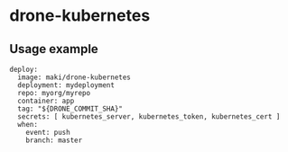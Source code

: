 # drone-kubernetes

## Usage example
```
deploy:
  image: maki/drone-kubernetes
  deployment: mydeployment
  repo: myorg/myrepo
  container: app
  tag: "${DRONE_COMMIT_SHA}"
  secrets: [ kubernetes_server, kubernetes_token, kubernetes_cert ]
  when:
    event: push
    branch: master
```
